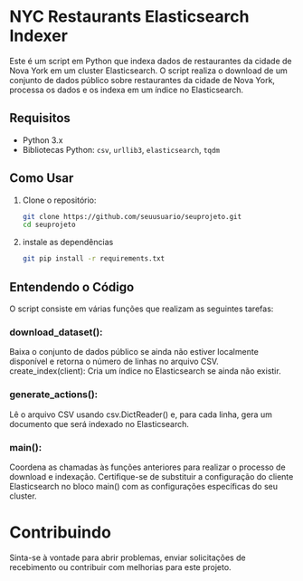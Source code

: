 # NYC Restaurants Elasticsearch Indexer

Este é um script em Python que indexa dados de restaurantes da cidade de Nova York em um cluster Elasticsearch. O script realiza o download de um conjunto de dados público sobre restaurantes da cidade de Nova York, processa os dados e os indexa em um índice no Elasticsearch.

## Requisitos

- Python 3.x
- Bibliotecas Python: `csv`, `urllib3`, `elasticsearch`, `tqdm`

## Como Usar

1. Clone o repositório:

   ```bash
   git clone https://github.com/seuusuario/seuprojeto.git
   cd seuprojeto


2. instale as dependências

   ```bash
   git pip install -r requirements.txt


##  Entendendo o Código
O script consiste em várias funções que realizam as seguintes tarefas:

### download_dataset():
  Baixa o conjunto de dados público se ainda não estiver localmente disponível e retorna o número de linhas no arquivo CSV.
  create_index(client): Cria um índice no Elasticsearch se ainda não existir.

### generate_actions():
  Lê o arquivo CSV usando csv.DictReader() e, para cada linha, gera um documento que será indexado no Elasticsearch.

### main():
  Coordena as chamadas às funções anteriores para realizar o processo de download e indexação.
 Certifique-se de substituir a configuração do cliente Elasticsearch no bloco main() com as configurações específicas do seu cluster.

# Contribuindo
Sinta-se à vontade para abrir problemas, enviar solicitações de recebimento ou contribuir com melhorias para este projeto.
